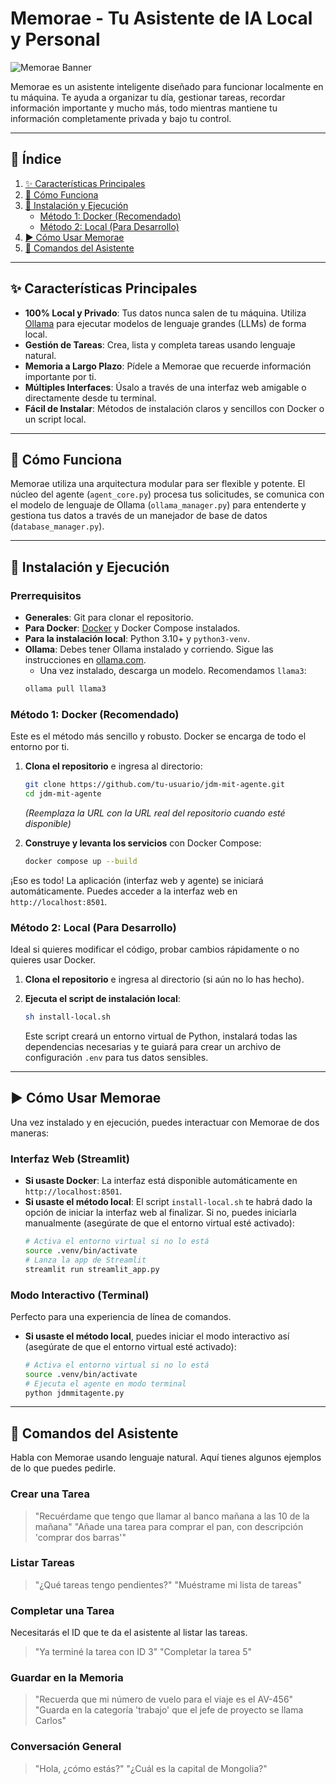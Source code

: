 # Memorae - Tu Asistente de IA Local y Personal

![Memorae Banner](https://i.imgur.com/example.png) <!-- Reemplazar con un banner real -->

Memorae es un asistente inteligente diseñado para funcionar localmente en tu máquina. Te ayuda a organizar tu día, gestionar tareas, recordar información importante y mucho más, todo mientras mantiene tu información completamente privada y bajo tu control.

---

## 📝 Índice

1.  [✨ Características Principales](#-características-principales)
2.  [🚀 Cómo Funciona](#-cómo-funciona)
3.  [🔧 Instalación y Ejecución](#-instalación-y-ejecución)
    *   [Método 1: Docker (Recomendado)](#método-1-docker-recomendado)
    *   [Método 2: Local (Para Desarrollo)](#método-2-local-para-desarrollo)
4.  [▶️ Cómo Usar Memorae](#️-cómo-usar-memorae)
5.  [💬 Comandos del Asistente](#-comandos-del-asistente)

---

## ✨ Características Principales

*   **100% Local y Privado**: Tus datos nunca salen de tu máquina. Utiliza [Ollama](https://ollama.com/) para ejecutar modelos de lenguaje grandes (LLMs) de forma local.
*   **Gestión de Tareas**: Crea, lista y completa tareas usando lenguaje natural.
*   **Memoria a Largo Plazo**: Pídele a Memorae que recuerde información importante por ti.
*   **Múltiples Interfaces**: Úsalo a través de una interfaz web amigable o directamente desde tu terminal.
*   **Fácil de Instalar**: Métodos de instalación claros y sencillos con Docker o un script local.

---

## 🚀 Cómo Funciona

Memorae utiliza una arquitectura modular para ser flexible y potente. El núcleo del agente (`agent_core.py`) procesa tus solicitudes, se comunica con el modelo de lenguaje de Ollama (`ollama_manager.py`) para entenderte y gestiona tus datos a través de un manejador de base de datos (`database_manager.py`).

---

## 🔧 Instalación y Ejecución

### Prerrequisitos

*   **Generales**: Git para clonar el repositorio.
*   **Para Docker**: [Docker](https://docs.docker.com/get-docker/) y Docker Compose instalados.
*   **Para la instalación local**: Python 3.10+ y `python3-venv`.
*   **Ollama**: Debes tener Ollama instalado y corriendo. Sigue las instrucciones en [ollama.com](https://ollama.com/download).
    *   Una vez instalado, descarga un modelo. Recomendamos `llama3`:
      ```bash
      ollama pull llama3
      ```

### Método 1: Docker (Recomendado)

Este es el método más sencillo y robusto. Docker se encarga de todo el entorno por ti.

1.  **Clona el repositorio** e ingresa al directorio:
    ```bash
    git clone https://github.com/tu-usuario/jdm-mit-agente.git
    cd jdm-mit-agente
    ```
    *(Reemplaza la URL con la URL real del repositorio cuando esté disponible)*

2.  **Construye y levanta los servicios** con Docker Compose:
    ```bash
    docker compose up --build
    ```

¡Eso es todo! La aplicación (interfaz web y agente) se iniciará automáticamente. Puedes acceder a la interfaz web en `http://localhost:8501`.

### Método 2: Local (Para Desarrollo)

Ideal si quieres modificar el código, probar cambios rápidamente o no quieres usar Docker.

1.  **Clona el repositorio** e ingresa al directorio (si aún no lo has hecho).

2.  **Ejecuta el script de instalación local**:
    ```bash
    sh install-local.sh
    ```
    Este script creará un entorno virtual de Python, instalará todas las dependencias necesarias y te guiará para crear un archivo de configuración `.env` para tus datos sensibles.

---

## ▶️ Cómo Usar Memorae

Una vez instalado y en ejecución, puedes interactuar con Memorae de dos maneras:

### Interfaz Web (Streamlit)

*   **Si usaste Docker**: La interfaz está disponible automáticamente en `http://localhost:8501`.
*   **Si usaste el método local**: El script `install-local.sh` te habrá dado la opción de iniciar la interfaz web al finalizar. Si no, puedes iniciarla manualmente (asegúrate de que el entorno virtual esté activado):
    ```bash
    # Activa el entorno virtual si no lo está
    source .venv/bin/activate
    # Lanza la app de Streamlit
    streamlit run streamlit_app.py
    ```

### Modo Interactivo (Terminal)

Perfecto para una experiencia de línea de comandos.

*   **Si usaste el método local**, puedes iniciar el modo interactivo así (asegúrate de que el entorno virtual esté activado):
    ```bash
    # Activa el entorno virtual si no lo está
    source .venv/bin/activate
    # Ejecuta el agente en modo terminal
    python jdmmitagente.py
    ```

---

## 💬 Comandos del Asistente

Habla con Memorae usando lenguaje natural. Aquí tienes algunos ejemplos de lo que puedes pedirle.

### Crear una Tarea

> "Recuérdame que tengo que llamar al banco mañana a las 10 de la mañana"
> "Añade una tarea para comprar el pan, con descripción 'comprar dos barras'"

### Listar Tareas

> "¿Qué tareas tengo pendientes?"
> "Muéstrame mi lista de tareas"

### Completar una Tarea

Necesitarás el ID que te da el asistente al listar las tareas.

> "Ya terminé la tarea con ID 3"
> "Completar la tarea 5"

### Guardar en la Memoria

> "Recuerda que mi número de vuelo para el viaje es el AV-456"
> "Guarda en la categoría 'trabajo' que el jefe de proyecto se llama Carlos"

### Conversación General

> "Hola, ¿cómo estás?"
> "¿Cuál es la capital de Mongolia?"
